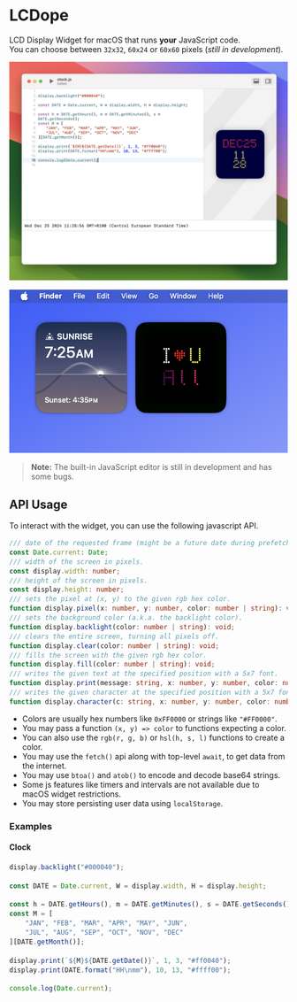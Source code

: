 
# LCDope

LCD Display Widget for macOS that runs **your** JavaScript code.\
You can choose between `32x32`, `60x24` or `60x60` pixels (_still in development_).

![screen-1](screen-1.png)

![screen-2](screen-2.png)

> **Note:** The built-in JavaScript editor is still in development and has some bugs.

## API Usage

To interact with the widget, you can use the following javascript API.

```typescript
/// date of the requested frame (might be a future date during prefetch).
const Date.current: Date;
/// width of the screen in pixels.
const display.width: number;
/// height of the screen in pixels.
const display.height: number;
/// sets the pixel at (x, y) to the given rgb hex color.
function display.pixel(x: number, y: number, color: number | string): void;
/// sets the background color (a.k.a. the backlight color).
function display.backlight(color: number | string): void;
/// clears the entire screen, turning all pixels off.
function display.clear(color: number | string): void;
/// fills the screen with the given rgb hex color.
function display.fill(color: number | string): void;
/// writes the given text at the specified position with a 5x7 font.
function display.print(message: string, x: number, y: number, color: number | string): void;
/// writes the given character at the specified position with a 5x7 font.
function display.character(c: string, x: number, y: number, color: number | string): void;
```

- Colors are usually hex numbers like `0xFF0000` or strings like `"#FF0000"`.
- You may pass a function `(x, y) => color` to functions expecting a color.
- You can also use the `rgb(r, g, b)` or `hsl(h, s, l)` functions to create a color.
- You may use the `fetch()` api along with top-level `await`, to get data from the internet.
- You may use `btoa()` and `atob()` to encode and decode base64 strings.
- Some js features like timers and intervals are not available due to macOS widget restrictions.
- You may store persisting user data using `localStorage`.

### Examples

#### Clock

```js
display.backlight("#000040");

const DATE = Date.current, W = display.width, H = display.height;

const h = DATE.getHours(), m = DATE.getMinutes(), s = DATE.getSeconds();
const M = [
	"JAN", "FEB", "MAR", "APR", "MAY", "JUN",
	"JUL", "AUG", "SEP", "OCT", "NOV", "DEC"
][DATE.getMonth()];

display.print(`${M}${DATE.getDate()}`, 1, 3, "#ff0040");
display.print(DATE.format("HH\nmm"), 10, 13, "#ffff00");

console.log(Date.current);
```
